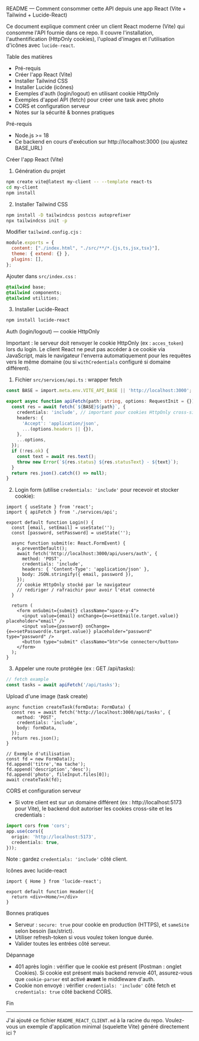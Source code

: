 README — Comment consommer cette API depuis une app React (Vite + Tailwind + Lucide-React)

Ce document explique comment créer un client React moderne (Vite) qui consomme l'API fournie dans ce repo. Il couvre l'installation, l'authentification (HttpOnly cookies), l'upload d'images et l'utilisation d'icônes avec `lucide-react`.

Table des matières
- Pré-requis
- Créer l'app React (Vite)
- Installer Tailwind CSS
- Installer Lucide (icônes)
- Exemples d'auth (login/logout) en utilisant cookie HttpOnly
- Exemples d'appel API (fetch) pour créer une task avec photo
- CORS et configuration serveur
- Notes sur la sécurité & bonnes pratiques

Pré-requis
- Node.js >= 18
- Ce backend en cours d'exécution sur http://localhost:3000 (ou ajustez BASE_URL)

Créer l'app React (Vite)

1) Génération du projet

```bash
npm create vite@latest my-client -- --template react-ts
cd my-client
npm install
```

2) Installer Tailwind CSS

```bash
npm install -D tailwindcss postcss autoprefixer
npx tailwindcss init -p
```

Modifier `tailwind.config.cjs` :
```js
module.exports = {
  content: ["./index.html", "./src/**/*.{js,ts,jsx,tsx}"],
  theme: { extend: {} },
  plugins: [],
};
```

Ajouter dans `src/index.css` :
```css
@tailwind base;
@tailwind components;
@tailwind utilities;
```

3) Installer Lucide-React

```bash
npm install lucide-react
```

Auth (login/logout) — cookie HttpOnly

Important : le serveur doit renvoyer le cookie HttpOnly (ex : `acces_token`) lors du login. Le client React ne peut pas accéder à ce cookie via JavaScript, mais le navigateur l'enverra automatiquement pour les requêtes vers le même domaine (ou si `withCredentials` configuré si domaine différent).

1) Fichier `src/services/api.ts` : wrapper fetch

```ts
const BASE = import.meta.env.VITE_API_BASE || 'http://localhost:3000';

export async function apiFetch(path: string, options: RequestInit = {}) {
  const res = await fetch(`${BASE}${path}`, {
    credentials: 'include', // important pour cookies HttpOnly cross-site
    headers: {
      'Accept': 'application/json',
      ...(options.headers || {}),
    },
    ...options,
  });
  if (!res.ok) {
    const text = await res.text();
    throw new Error(`${res.status} ${res.statusText} - ${text}`);
  }
  return res.json().catch(() => null);
}
```

2) Login form (utilise `credentials: 'include'` pour recevoir et stocker cookie):

```tsx
import { useState } from 'react';
import { apiFetch } from './services/api';

export default function Login() {
  const [email, setEmail] = useState('');
  const [password, setPassword] = useState('');

  async function submit(e: React.FormEvent) {
    e.preventDefault();
    await fetch('http://localhost:3000/api/users/auth', {
      method: 'POST',
      credentials: 'include',
      headers: { 'Content-Type': 'application/json' },
      body: JSON.stringify({ email, password }),
    });
    // cookie HttpOnly stocké par le navigateur
    // rediriger / rafraichir pour avoir l'état connecté
  }

  return (
    <form onSubmit={submit} className="space-y-4">
      <input value={email} onChange={e=>setEmail(e.target.value)} placeholder="email" />
      <input value={password} onChange={e=>setPassword(e.target.value)} placeholder="password" type="password" />
      <button type="submit" className="btn">Se connecter</button>
    </form>
  );
}
```

3) Appeler une route protégée (ex : GET /api/tasks):

```ts
// fetch example
const tasks = await apiFetch('/api/tasks');
```

Upload d'une image (task create)

```tsx
async function createTask(formData: FormData) {
  const res = await fetch('http://localhost:3000/api/tasks', {
    method: 'POST',
    credentials: 'include',
    body: formData,
  });
  return res.json();
}

// Exemple d'utilisation
const fd = new FormData();
fd.append('titre','ma tache');
fd.append('description','desc');
fd.append('photo', fileInput.files[0]);
await createTask(fd);
```

CORS et configuration serveur

- Si votre client est sur un domaine différent (ex : http://localhost:5173 pour Vite), le backend doit autoriser les cookies cross-site et les credentials :

```ts
import cors from 'cors';
app.use(cors({
  origin: 'http://localhost:5173',
  credentials: true,
}));
```

Note : gardez `credentials: 'include'` côté client.

Icônes avec lucide-react

```tsx
import { Home } from 'lucide-react';

export default function Header(){
  return <div><Home/></div>
}
```

Bonnes pratiques

- Serveur : `secure: true` pour cookie en production (HTTPS), et `sameSite` selon besoin (lax/strict).
- Utiliser refresh-token si vous voulez token longue durée.
- Valider toutes les entrées côté serveur.

Dépannage

- 401 après login : vérifier que le cookie est présent (Postman : onglet Cookies). Si cookie est présent mais backend renvoie 401, assurez-vous que `cookie-parser` est activé **avant** le middleware d'auth.
- Cookie non envoyé : vérifier `credentials: 'include'` côté fetch et `credentials: true` côté backend CORS.

Fin

---

J'ai ajouté ce fichier `README_REACT_CLIENT.md` à la racine du repo. Voulez-vous un exemple d'application minimal (squelette Vite) généré directement ici ?
